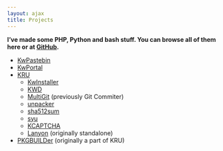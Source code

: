 ```yaml
---
layout: ajax
title: Projects
---
```

**I’ve made some PHP, Python and bash stuff. You can browse all of them here or at [GitHub][1].**

*   [KwPastebin][2]
*   [KwPortal][3]
*   [KRU][4] 
    *   [KwInstaller][5]
    *   [KWD][6]
    *   [MultiGit][8] (previously Git Commiter)
    *   [unpacker][10]
    *   [sha512sum][11]
    *   [syu][12]
    *   [KCAPTCHA][13]
    *   [Lanyon][14] (originally standalone)
*   [PKGBUILDer][9] (originally a part of KRU)

 [1]:  https://github.com/Kwpolska "My github page"
 [2]:  /projects/kwpastebin/ "KwPastebin"
 [3]:  /projects/kwportal/ "KwPortal"
 [4]:  /projects/kru/ "KRU"
 [5]:  /projects/kru/kwinstaller/ "KwInstaller"
 [6]:  /projects/kru/kwd/ "KWD"
 [7]:  /projects/kru/kpg/ "KPG"
 [8]:  /projects/kru/gitcommiter/ "Git Commiter"
 [9]:  /projects/pkgbuilder/ "PKGBUILDer"
 [10]: /projects/kru/unpacker/ "unpacker"
 [11]: /projects/kru/sha512sum/ "sha512sum"
 [12]: /projects/kru/syu/ "syu"
 [13]: /projects/kru/kcaptcha/ "KCAPTCHA"
 [14]: /projects/kru/lanyon/ "Lanyon"

